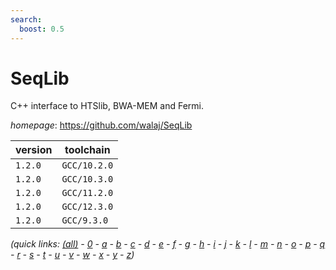 ```yaml
---
search:
  boost: 0.5
---
```

# SeqLib

C++ interface to HTSlib, BWA-MEM and Fermi.

*homepage*: <https://github.com/walaj/SeqLib>

version | toolchain
--------|----------
``1.2.0`` | ``GCC/10.2.0``
``1.2.0`` | ``GCC/10.3.0``
``1.2.0`` | ``GCC/11.2.0``
``1.2.0`` | ``GCC/12.3.0``
``1.2.0`` | ``GCC/9.3.0``


*(quick links: [(all)](../index.md) - [0](../0/index.md) - [a](../a/index.md) - [b](../b/index.md) - [c](../c/index.md) - [d](../d/index.md) - [e](../e/index.md) - [f](../f/index.md) - [g](../g/index.md) - [h](../h/index.md) - [i](../i/index.md) - [j](../j/index.md) - [k](../k/index.md) - [l](../l/index.md) - [m](../m/index.md) - [n](../n/index.md) - [o](../o/index.md) - [p](../p/index.md) - [q](../q/index.md) - [r](../r/index.md) - [s](../s/index.md) - [t](../t/index.md) - [u](../u/index.md) - [v](../v/index.md) - [w](../w/index.md) - [x](../x/index.md) - [y](../y/index.md) - [z](../z/index.md))*

